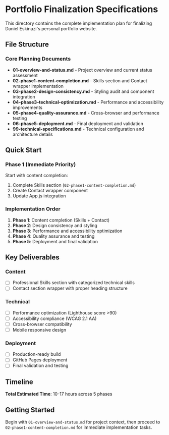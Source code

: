 # Portfolio Finalization Specifications

This directory contains the complete implementation plan for finalizing Daniel Eskinazi's personal portfolio website.

## File Structure

### Core Planning Documents
- **01-overview-and-status.md** - Project overview and current status assessment
- **02-phase1-content-completion.md** - Skills section and Contact wrapper implementation
- **03-phase2-design-consistency.md** - Styling audit and component integration
- **04-phase3-technical-optimization.md** - Performance and accessibility improvements
- **05-phase4-quality-assurance.md** - Cross-browser and performance testing
- **06-phase5-deployment.md** - Final deployment and validation
- **99-technical-specifications.md** - Technical configuration and architecture details

## Quick Start

### Phase 1 (Immediate Priority)
Start with content completion:
1. Complete Skills section (`02-phase1-content-completion.md`)
2. Create Contact wrapper component
3. Update App.js integration

### Implementation Order
1. **Phase 1**: Content completion (Skills + Contact)
2. **Phase 2**: Design consistency and styling
3. **Phase 3**: Performance and accessibility optimization
4. **Phase 4**: Quality assurance and testing
5. **Phase 5**: Deployment and final validation

## Key Deliverables

### Content
- [ ] Professional Skills section with categorized technical skills
- [ ] Contact section wrapper with proper heading structure

### Technical
- [ ] Performance optimization (Lighthouse score >90)
- [ ] Accessibility compliance (WCAG 2.1 AA)
- [ ] Cross-browser compatibility
- [ ] Mobile responsive design

### Deployment
- [ ] Production-ready build
- [ ] GitHub Pages deployment
- [ ] Final validation and testing

## Timeline
**Total Estimated Time**: 10-17 hours across 5 phases

## Getting Started
Begin with `01-overview-and-status.md` for project context, then proceed to `02-phase1-content-completion.md` for immediate implementation tasks.